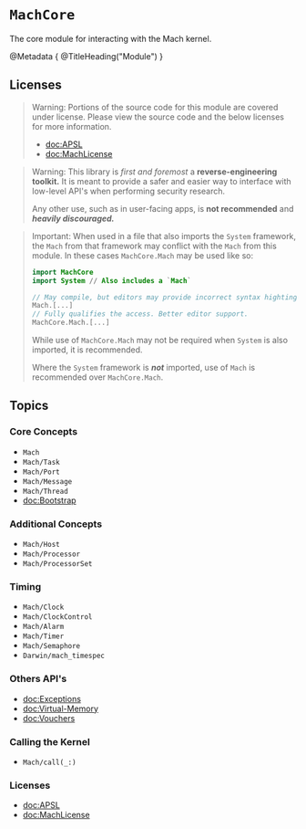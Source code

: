 # ``MachCore``

The core module for interacting with the Mach kernel.

@Metadata {
    @TitleHeading("Module")
}

## Licenses

> Warning: Portions of the source code for this module are covered under license. Please view the source code and the below licenses for more information.
>
> - <doc:APSL>
> - <doc:MachLicense>

> Warning: This library is _first and foremost_ a **reverse-engineering toolkit.** It is meant to provide a safer and easier way to interface with low-level API's when performing security research.
>
> Any other use, such as in user-facing apps, is **not recommended** and _**heavily discouraged.**_

> Important: When used in a file that also imports the `System` framework, the `Mach` from that framework may conflict with the `Mach` from this module. In these cases `MachCore.Mach` may be used like so:
>```swift
> import MachCore
> import System // Also includes a `Mach`
>
> // May compile, but editors may provide incorrect syntax highting / code completion.
> Mach.[...]
> // Fully qualifies the access. Better editor support.
> MachCore.Mach.[...]
>```
>
> While use of `MachCore.Mach` may not be required when `System` is also imported, it is recommended.
>
> Where the `System` framework is ***not*** imported, use of `Mach` is recommended over `MachCore.Mach`.


## Topics

### Core Concepts

- ``Mach``
- ``Mach/Task``
- ``Mach/Port``
- ``Mach/Message``
- ``Mach/Thread``
- <doc:Bootstrap>


### Additional Concepts

- ``Mach/Host``
- ``Mach/Processor``
- ``Mach/ProcessorSet``

### Timing

- ``Mach/Clock``
- ``Mach/ClockControl``
- ``Mach/Alarm``
- ``Mach/Timer``
- ``Mach/Semaphore``
- ``Darwin/mach_timespec``

### Others API's

- <doc:Exceptions>
- <doc:Virtual-Memory>
- <doc:Vouchers>

### Calling the Kernel

- ``Mach/call(_:)``

### Licenses

- <doc:APSL>
- <doc:MachLicense>
